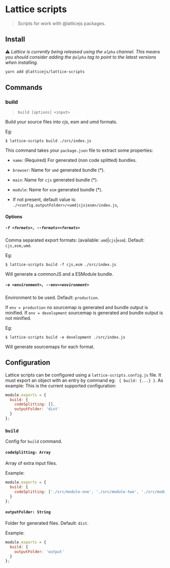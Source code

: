 # Lattice scripts

> Scripts for work with @latticejs packages.

## Install

:warning: *Lattice is currently being released using the `alpha` channel. This means you should consider adding the `@alpha` tag to point to the latest versions when installing.*

```bash
yarn add @latticejs/lattice-scripts
```

## Commands

### build

> `build [options] <input>`

Build your source files into cjs, esm and umd formats.

Eg:

`$ lattice-scripts build ./src/index.js`

This command takes your `package.json` file to extract some  properties:

* `name`: (Required) For generated (non code splitted) bundles.
* `browser`: Name for `umd` generated bundle (*).
* `main`: Name for `cjs` generated bundle (*).
* `module`: Name for `esm` generated bundle (*).

* If not present, default value is: `./<config.outputFolder>/<umd|cjs|esm>/index.js`,

#### Options

##### `-f <formats>, --formats=<formats>`
Comma separated export formats: (available: `umd`|`cjs`|`esm`). Default: `cjs,esm,umd`.

Eg:

`$ lattice-scripts build -f cjs,esm ./src/index.js`

Will generate a commonJS and a ESModule bundle.

##### `-e <environment>, --env=<environment>`
Environment to be used. Default: `production`.

If `env = production` no sourcemap is generated and bundle output is minified.
If `env = development` sourcemap is generated and bundle output is not minified.

Eg:

`$ lattice-scripts build -e development ./src/index.js`

Will generate sourcemaps for each format.


## Configuration
Lattice scripts can be configured using a `lattice-scripts.config.js` file.
It must export an object with an entry by command eg: ` { build: {...} }`.
As example: This is the current supported configuration:

```javascript
module.exports = {
  build: {
    codeSplitting: [],
    outputFolder: 'dist'
  }
};
```

### `build`
Config for `build` command.

#### `codeSplitting: Array`
Array of extra input files.

Example:
```javascript
module.exports = {
  build: {
    codeSplitting: ['./src/module-one', './src/module-two', './src/module-three']
  }
};
```

#### `outputFolder: String`
Folder for generated files. Default: `dist`.

Example:
```javascript
module.exports = {
  build: {
    outputFolder: 'output'
  }
};
```